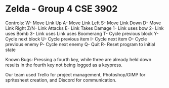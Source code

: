 # Zelda - Group 4 CSE 3902

Controls:
W- Move Link Up
A- Move Link Left
S- Move Link Down
D- Move Link Right
Z/N- Link Attacks
E- Link Takes Damage
1- Link uses bow
2- Link uses Bomb
3- Link uses Link uses Boomerang
T- Cycle previous block
Y- Cycle next block
U- Cycle previous item
I- Cycle next item
O- Cycle previous enemy
P- Cycle next enemy
Q- Quit
R- Reset program to initial state

Known Bugs: Pressing a fourth key, while three are already held down results in the fourth key not being logged as a keypress.

Our team used Trello for project management, Photoshop/GIMP for spritesheet creation, and Discord for communication.
